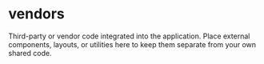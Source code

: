 # vendors

Third-party or vendor code integrated into the application. Place external components, layouts, or utilities here to keep them separate from your own shared code.
